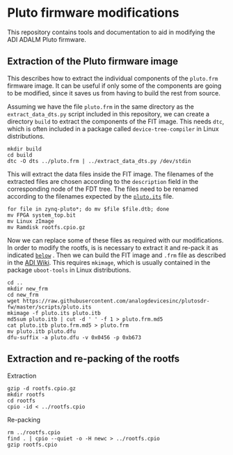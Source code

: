 # Pluto firmware modifications

This repository contains tools and documentation to aid in modifying the ADI
ADALM Pluto firmware.

## Extraction of the Pluto firmware image

This describes how to extract the individual components of the `pluto.frm`
firmware image. It can be useful if only some of the components are going to be
modified, since it saves us from having to build the rest from source.

Assuming we have the file `pluto.frm` in the same directory as the
`extract_data_dts.py` script included in this repository, we can create a
directory `build` to extract the components of the FIT image. This needs `dtc`,
which is often included in a package called `device-tree-compiler` in Linux
distributions.

```
mkdir build
cd build
dtc -O dts ../pluto.frm | ../extract_data_dts.py /dev/stdin
```

This will extract the data files inside the FIT image. The filenames of the
extracted files are chosen according to the `description` field in the
corresponding node of the FDT tree. The files need to be renamed according to the
filenames expected by the
[`pluto.its`](https://github.com/analogdevicesinc/plutosdr-fw/blob/master/scripts/pluto.its)
file.

```
for file in zynq-pluto*; do mv $file $file.dtb; done
mv FPGA system_top.bit
mv Linux zImage
mv Ramdisk rootfs.cpio.gz
```

Now we can replace some of these files as required with our modifications. In 
order to modify the rootfs, is is necessary to extract it and re-pack it as 
indicated 
[`below`](https://github.com/daniestevez/pluto-firmware-modifications/edit/main/README.md#extraction-and-re-packing-of-the-rootfs)
. Then we can build the FIT image and `.frm` file as described in the
[ADI
Wiki](https://wiki.analog.com/university/tools/pluto/building_the_image#build_multi_component_fit_image_flattened_image_tree).
This requires `mkimage`, which is usually contained in the package `uboot-tools`
in Linux distributions.

```
cd ..
mkdir new_frm
cd new_frm
wget https://raw.githubusercontent.com/analogdevicesinc/plutosdr-fw/master/scripts/pluto.its
mkimage -f pluto.its pluto.itb
md5sum pluto.itb | cut -d ' ' -f 1 > pluto.frm.md5
cat pluto.itb pluto.frm.md5 > pluto.frm
mv pluto.itb pluto.dfu
dfu-suffix -a pluto.dfu -v 0x0456 -p 0xb673
```

## Extraction and re-packing of the rootfs

Extraction
 
```
gzip -d rootfs.cpio.gz
mkdir rootfs
cd rootfs
cpio -id < ../rootfs.cpio
```

Re-packing

```
rm ../rootfs.cpio
find . | cpio --quiet -o -H newc > ../rootfs.cpio
gzip rootfs.cpio
```
